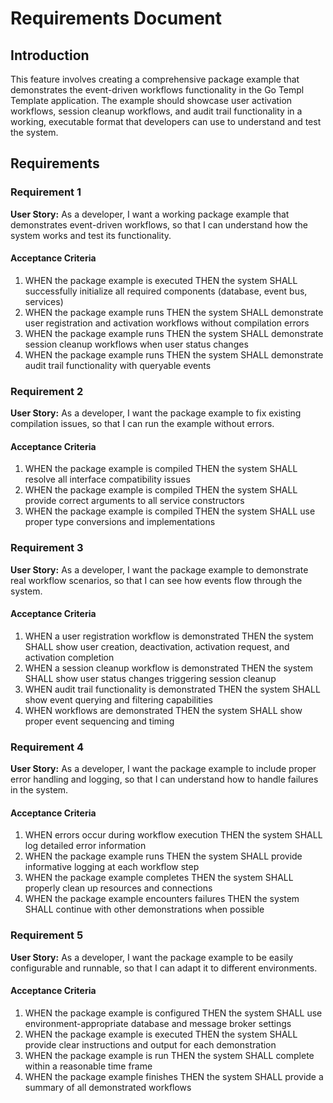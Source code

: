 # Requirements Document

## Introduction

This feature involves creating a comprehensive package example that demonstrates the event-driven workflows functionality in the Go Templ Template application. The example should showcase user activation workflows, session cleanup workflows, and audit trail functionality in a working, executable format that developers can use to understand and test the system.

## Requirements

### Requirement 1

**User Story:** As a developer, I want a working package example that demonstrates event-driven workflows, so that I can understand how the system works and test its functionality.

#### Acceptance Criteria

1. WHEN the package example is executed THEN the system SHALL successfully initialize all required components (database, event bus, services)
2. WHEN the package example runs THEN the system SHALL demonstrate user registration and activation workflows without compilation errors
3. WHEN the package example runs THEN the system SHALL demonstrate session cleanup workflows when user status changes
4. WHEN the package example runs THEN the system SHALL demonstrate audit trail functionality with queryable events

### Requirement 2

**User Story:** As a developer, I want the package example to fix existing compilation issues, so that I can run the example without errors.

#### Acceptance Criteria

1. WHEN the package example is compiled THEN the system SHALL resolve all interface compatibility issues
2. WHEN the package example is compiled THEN the system SHALL provide correct arguments to all service constructors
3. WHEN the package example is compiled THEN the system SHALL use proper type conversions and implementations

### Requirement 3

**User Story:** As a developer, I want the package example to demonstrate real workflow scenarios, so that I can see how events flow through the system.

#### Acceptance Criteria

1. WHEN a user registration workflow is demonstrated THEN the system SHALL show user creation, deactivation, activation request, and activation completion
2. WHEN a session cleanup workflow is demonstrated THEN the system SHALL show user status changes triggering session cleanup
3. WHEN audit trail functionality is demonstrated THEN the system SHALL show event querying and filtering capabilities
4. WHEN workflows are demonstrated THEN the system SHALL show proper event sequencing and timing

### Requirement 4

**User Story:** As a developer, I want the package example to include proper error handling and logging, so that I can understand how to handle failures in the system.

#### Acceptance Criteria

1. WHEN errors occur during workflow execution THEN the system SHALL log detailed error information
2. WHEN the package example runs THEN the system SHALL provide informative logging at each workflow step
3. WHEN the package example completes THEN the system SHALL properly clean up resources and connections
4. WHEN the package example encounters failures THEN the system SHALL continue with other demonstrations when possible

### Requirement 5

**User Story:** As a developer, I want the package example to be easily configurable and runnable, so that I can adapt it to different environments.

#### Acceptance Criteria

1. WHEN the package example is configured THEN the system SHALL use environment-appropriate database and message broker settings
2. WHEN the package example is executed THEN the system SHALL provide clear instructions and output for each demonstration
3. WHEN the package example is run THEN the system SHALL complete within a reasonable time frame
4. WHEN the package example finishes THEN the system SHALL provide a summary of all demonstrated workflows